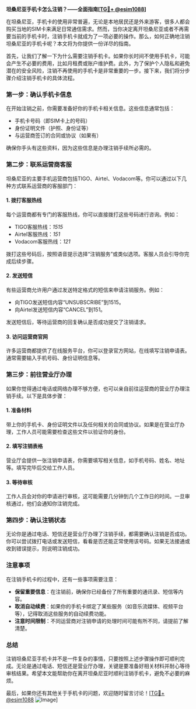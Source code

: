**坦桑尼亚手机卡怎么注销？——全面指南[[TG💪+ @esim1088](https://t.me/s/esim1088)]**

在坦桑尼亚，手机卡的使用非常普遍，无论是本地居民还是外来游客，很多人都会购买当地的SIM卡来满足日常通信需求。然而，当你决定离开坦桑尼亚或者不再需要当前的手机卡时，注销手机卡就成为了一项必要的操作。那么，如何正确地注销坦桑尼亚的手机卡呢？本文将为你提供一份详尽的指南。

首先，让我们了解一下为什么需要注销手机卡。如果你长时间不使用手机卡，可能会产生不必要的费用，比如月租费或账户维护费。此外，为了保护个人隐私和避免潜在的安全风险，注销不再使用的手机卡是非常重要的一步。接下来，我们将分步骤介绍注销手机卡的具体流程。

### **第一步：确认手机卡信息**
在开始注销之前，你需要准备好你的手机卡相关信息。这些信息通常包括：
- 手机卡号码（即SIM卡上的号码）
- 身份证明文件（护照、身份证等）
- 与运营商签订的合同或协议（如果有）

确保你手头有这些资料，因为这些信息是办理注销手续所必需的。

### **第二步：联系运营商客服**
坦桑尼亚的主要手机运营商包括TIGO、Airtel、Vodacom等。你可以通过以下几种方式联系运营商的客服部门：

#### **1. 拨打客服热线**
每个运营商都有专门的客服热线，你可以直接拨打这些号码进行咨询。例如：
- TIGO客服热线：*1515*
- Airtel客服热线：*151*
- Vodacom客服热线：*121*

拨打这些号码后，按照语音提示选择“注销服务”或类似选项。客服人员会引导你完成后续步骤。

#### **2. 发送短信**
有些运营商允许用户通过发送特定格式的短信来申请注销服务。例如：
- 向TIGO发送短信内容“UNSUBSCRIBE”到1515。
- 向Airtel发送短信内容“CANCEL”到151。

发送短信后，等待运营商的回复确认是否成功提交了注销请求。

#### **3. 访问运营商官网**
许多运营商都提供了在线服务平台，你可以登录官方网站，在线填写注销申请表。通常需要输入手机号码、身份证明信息等。

### **第三步：前往营业厅办理**
如果你觉得通过电话或网络办理不够方便，也可以亲自前往运营商的营业厅办理注销手续。以下是具体步骤：

#### **1. 准备材料**
带上你的手机卡、身份证明文件以及任何相关的合同或协议。如果是在营业厅办理，工作人员可能需要检查这些文件以验证你的身份。

#### **2. 填写注销表格**
营业厅会提供一张注销申请表，你需要填写相关信息，如手机号码、姓名、地址等。填写完毕后交给工作人员。

#### **3. 等待审核**
工作人员会对你的申请进行审核，这可能需要几分钟到几个工作日的时间。一旦审核通过，他们会通知你注销完成。

### **第四步：确认注销状态**
无论你是通过电话、短信还是营业厅办理了注销手续，都需要确认注销是否成功。你可以尝试拨打电话或发送短信，看看是否还能正常使用该号码。如果无法接通或收到错误提示，则说明注销成功。

### **注意事项**
在注销手机卡的过程中，还有一些事项需要注意：
- **保留重要信息**：在注销前，确保你已经备份了所有重要的通讯录、短信等内容。
- **取消自动续费**：如果你的手机卡绑定了某些服务（如音乐流媒体、视频平台等），记得取消这些服务的自动续费功能。
- **注意时间限制**：不同运营商对注销申请的处理时间可能有所不同，请提前了解清楚。

### **总结**
注销坦桑尼亚手机卡并不是一件复杂的事情，只要按照上述步骤操作即可顺利完成。无论是通过电话、短信还是营业厅办理，关键是要准备好相关材料并耐心等待审核结果。希望本文能帮助你在离开坦桑尼亚时顺利注销手机卡，避免不必要的麻烦。

最后，如果你还有其他关于手机卡的问题，欢迎随时留言讨论！[[TG💪+ @esim1088](https://t.me/s/esim1088) ![Image](https://i.postimg.cc/4NQfJmqS/Snipaste-2025-05-13-00-14-12.png)]
